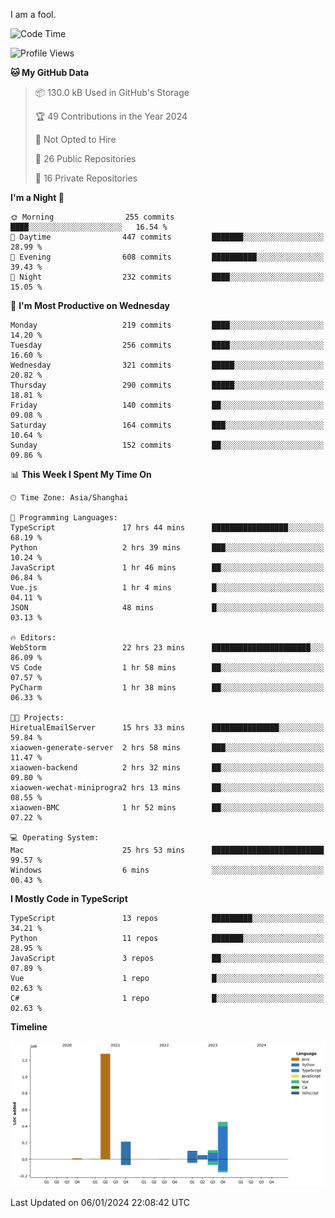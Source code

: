 I am a fool.

<!--START_SECTION:waka-->
![Code Time](http://img.shields.io/badge/Code%20Time-1%2C060%20hrs%2041%20mins-blue)

![Profile Views](http://img.shields.io/badge/Profile%20Views-0-blue)

**🐱 My GitHub Data** 

> 📦 130.0 kB Used in GitHub's Storage 
 > 
> 🏆 49 Contributions in the Year 2024
 > 
> 🚫 Not Opted to Hire
 > 
> 📜 26 Public Repositories 
 > 
> 🔑 16 Private Repositories 
 > 
**I'm a Night 🦉** 

```text
🌞 Morning                255 commits         ████░░░░░░░░░░░░░░░░░░░░░   16.54 % 
🌆 Daytime                447 commits         ███████░░░░░░░░░░░░░░░░░░   28.99 % 
🌃 Evening                608 commits         ██████████░░░░░░░░░░░░░░░   39.43 % 
🌙 Night                  232 commits         ████░░░░░░░░░░░░░░░░░░░░░   15.05 % 
```
📅 **I'm Most Productive on Wednesday** 

```text
Monday                   219 commits         ████░░░░░░░░░░░░░░░░░░░░░   14.20 % 
Tuesday                  256 commits         ████░░░░░░░░░░░░░░░░░░░░░   16.60 % 
Wednesday                321 commits         █████░░░░░░░░░░░░░░░░░░░░   20.82 % 
Thursday                 290 commits         █████░░░░░░░░░░░░░░░░░░░░   18.81 % 
Friday                   140 commits         ██░░░░░░░░░░░░░░░░░░░░░░░   09.08 % 
Saturday                 164 commits         ███░░░░░░░░░░░░░░░░░░░░░░   10.64 % 
Sunday                   152 commits         ██░░░░░░░░░░░░░░░░░░░░░░░   09.86 % 
```


📊 **This Week I Spent My Time On** 

```text
🕑︎ Time Zone: Asia/Shanghai

💬 Programming Languages: 
TypeScript               17 hrs 44 mins      █████████████████░░░░░░░░   68.19 % 
Python                   2 hrs 39 mins       ███░░░░░░░░░░░░░░░░░░░░░░   10.24 % 
JavaScript               1 hr 46 mins        ██░░░░░░░░░░░░░░░░░░░░░░░   06.84 % 
Vue.js                   1 hr 4 mins         █░░░░░░░░░░░░░░░░░░░░░░░░   04.11 % 
JSON                     48 mins             █░░░░░░░░░░░░░░░░░░░░░░░░   03.13 % 

🔥 Editors: 
WebStorm                 22 hrs 23 mins      ██████████████████████░░░   86.09 % 
VS Code                  1 hr 58 mins        ██░░░░░░░░░░░░░░░░░░░░░░░   07.57 % 
PyCharm                  1 hr 38 mins        ██░░░░░░░░░░░░░░░░░░░░░░░   06.33 % 

🐱‍💻 Projects: 
HiretualEmailServer      15 hrs 33 mins      ███████████████░░░░░░░░░░   59.84 % 
xiaowen-generate-server  2 hrs 58 mins       ███░░░░░░░░░░░░░░░░░░░░░░   11.47 % 
xiaowen-backend          2 hrs 32 mins       ██░░░░░░░░░░░░░░░░░░░░░░░   09.80 % 
xiaowen-wechat-miniprogra2 hrs 13 mins       ██░░░░░░░░░░░░░░░░░░░░░░░   08.55 % 
xiaowen-BMC              1 hr 52 mins        ██░░░░░░░░░░░░░░░░░░░░░░░   07.22 % 

💻 Operating System: 
Mac                      25 hrs 53 mins      █████████████████████████   99.57 % 
Windows                  6 mins              ░░░░░░░░░░░░░░░░░░░░░░░░░   00.43 % 
```

**I Mostly Code in TypeScript** 

```text
TypeScript               13 repos            █████████░░░░░░░░░░░░░░░░   34.21 % 
Python                   11 repos            ███████░░░░░░░░░░░░░░░░░░   28.95 % 
JavaScript               3 repos             ██░░░░░░░░░░░░░░░░░░░░░░░   07.89 % 
Vue                      1 repo              █░░░░░░░░░░░░░░░░░░░░░░░░   02.63 % 
C#                       1 repo              █░░░░░░░░░░░░░░░░░░░░░░░░   02.63 % 
```



**Timeline**

![Lines of Code chart](https://raw.githubusercontent.com/VeejaLiu/VeejaLiu/master/assets/bar_graph.png)


 Last Updated on 06/01/2024 22:08:42 UTC
<!--END_SECTION:waka-->
